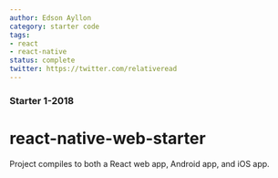 ```yaml
---
author: Edson Ayllon
category: starter code
tags: 
- react
- react-native
status: complete
twitter: https://twitter.com/relativeread
---
```


### Starter 1-2018 

# react-native-web-starter

Project compiles to both a React web app, Android app, and iOS app. 
